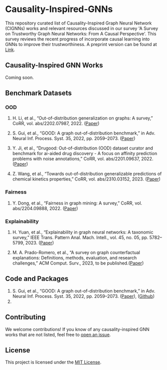 # Causality-Inspired-GNNs

This repository curated list of Causality-Inspired Graph Neural Network (CIGNNs) works and relevant resources discussed in our survey 'A Survey on Trustworthy Graph Neural Networks: From A Causal Perspective'. This survey reviews the recent progress of incorporate causal learning into GNNs to improve their trustworthiness. A preprint version can be found at [Link](URL).

## Causality-Inspired GNN Works

Coming soon.

<!-- Repeat the above format for each relevant work -->

## Benchmark Datasets

### OOD
1. H. Li, et al., “Out-of-distribution generalization on graphs: A survey,” CoRR, vol. abs/2202.07987, 2022. ([Paper](link-to-paper))

2. S. Gui, et al., “GOOD: A graph out-of-distribution benchmark,” in Adv. Neural Inf. Process. Syst. 35, 2022, pp. 2059–2073. ([Paper](link-to-paper))

3. Y. Ji, et al., “Drugood: Out-of-distribution (OOD) dataset curator and benchmark for ai-aided drug discovery - A focus on affinity prediction problems with noise annotations,” CoRR, vol. abs/2201.09637, 2022. ([Paper](link-to-paper))

4. Z. Wang, et al., “Towards out-of-distribution generalizable predictions of chemical kinetics properties,” CoRR, vol. abs/2310.03152, 2023. ([Paper](link-to-paper))

### Fairness
1. Y. Dong, et al., “Fairness in graph mining: A survey,” CoRR, vol. abs/2204.09888, 2022. ([Paper](link-to-paper))

### Explainability
1. H. Yuan, et al., “Explainability in graph neural networks: A taxonomic survey,” IEEE Trans. Pattern Anal. Mach. Intell., vol. 45, no. 05, pp. 5782–5799, 2023. ([Paper](link-to-paper))

2. M. A. Prado-Romero, et al., “A survey on graph counterfactual explanations: Definitions, methods, evaluation, and research challenges,” ACM Comput. Surv., 2023, to be published.([Paper](link-to-paper))

## Code and Packages
1. S. Gui, et al., “GOOD: A graph out-of-distribution benchmark,” in Adv. Neural Inf. Process. Syst. 35, 2022, pp. 2059–2073. ([Paper](link-to-paper)), ([Github](https://github.com/divelab/GOOD/))
2. 


## Contributing

We welcome contributions! If you know of any causality-inspired GNN works that are not listed, feel free to [open an issue](link-to-issues).

## License

This project is licensed under the [MIT License](link-to-license).
